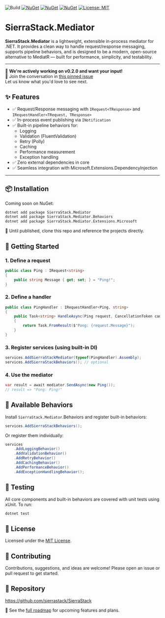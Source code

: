 ![Build](https://github.com/CornelBastiaanse/SierraStack/actions/workflows/ci.yml/badge.svg)
[![NuGet](https://img.shields.io/nuget/v/SierraStack.Mediator.svg)](https://www.nuget.org/packages/SierraStack.Mediator)
[![NuGet](https://img.shields.io/nuget/v/SierraStack.Mediator.Behaviors.svg)](https://www.nuget.org/packages/SierraStack.Mediator.Behaviors)
[![NuGet](https://img.shields.io/nuget/v/SierraStack.Mediator.Extensions.Microsoft.svg)](https://www.nuget.org/packages/SierraStack.Mediator.Extensions.Microsoft)
[![License: MIT](https://img.shields.io/badge/license-MIT-green.svg)](LICENSE)

# SierraStack.Mediator

**SierraStack.Mediator** is a lightweight, extensible in-process mediator for .NET. It provides a clean way to handle request/response messaging, supports pipeline behaviors, and is designed to be a modern, open-source alternative to MediatR — built for performance, simplicity, and testability.

---

💬 **We're actively working on v0.2.0 and want your input!**  
📌 Join the conversation in [this pinned issue](https://github.com/sierrastack/SierraStack/issues/4)  
Let us know what you'd love to see next.

## ✨ Features

- ✅ Request/Response messaging with `IRequest<TResponse>` and `IRequestHandler<TRequest, TResponse>`
- ✅ In-process event publishing via `INotification`
- ✅ Built-in pipeline behaviors for:
    - Logging
    - Validation (FluentValidation)
    - Retry (Polly)
    - Caching
    - Performance measurement
    - Exception handling
- ✅ Zero external dependencies in core
- ✅ Seamless integration with Microsoft.Extensions.DependencyInjection

---


## 📦 Installation

Coming soon on NuGet:

```bash
dotnet add package SierraStack.Mediator
dotnet add package SierraStack.Mediator.Behaviors
dotnet add package SierraStack.Mediator.Extensions.Microsoft
```

📌 Until published, clone this repo and reference the projects directly.

## 🚀 Getting Started
### 1. Define a request
```csharp
public class Ping : IRequest<string> 
{
    public string Message { get; set; } = "Ping!";
}
```
### 2. Define a handler
```csharp
public class PingHandler : IRequestHandler<Ping, string>
{
    public Task<string> HandleAsync(Ping request, CancellationToken cancellationToken)
    {
        return Task.FromResult($"Pong: {request.Message}");
    }
}
```
### 3. Register services (using built-in DI)
```csharp
services.AddSierraStackMediator(typeof(PingHandler).Assembly);
services.AddSierraStackBehaviors(); // optional
```
### 4. Use the mediator
```csharp
var result = await mediator.SendAsync(new Ping());
// result => "Pong: Ping!"
```

## 🔌 Available Behaviors
Install ```SierraStack.Mediator```.Behaviors and register built-in behaviors:
```csharp
services.AddSierraStackBehaviors();
```

Or register them individually:
```csharp
services
    .AddLoggingBehavior()
    .AddValidationBehavior()
    .AddRetryBehavior()
    .AddCachingBehavior()
    .AddPerformanceBehavior()
    .AddExceptionHandlingBehavior();
```

## 🧪 Testing
All core components and built-in behaviors are covered with unit tests using xUnit. To run:
```bash
dotnet test
```

## 📄 License
Licensed under the [MIT License](LICENSE).

## 👋 Contributing
Contributions, suggestions, and ideas are welcome!
Please open an issue or pull request to get started.

## 🔗 Repository
https://github.com/sierrastack/SierraStack

📍 See the [full roadmap](./ROADMAP.md) for upcoming features and plans.
